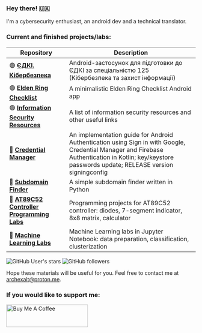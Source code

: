 ### Hey there! 🇺🇦

I'm a cybersecurity enthusiast, an android dev and a technical translator. 

### Current and finished projects/labs:

| Repository | Description |
| --- | --- |
| 🟢 **[ЄДКІ. Кібербезпека](https://github.com/ArchExalt/EDKI.Kiberbezpeka)** | Android-застосунок для підготовки до ЄДКІ за спеціальністю 125 (Кібербезпека та захист інформації)| 
| 🟢 **[Elden Ring Checklist](https://github.com/ArchExalt/EldenRingChecklist)** | A minimalistic Elden Ring Checklist Android app| 
| 🟢 **[Information Security Resources](https://github.com/ArchExalt/InfoSecResources)**|  A list of information security resources and other useful links| 
| 🔴 **[Credential Manager](https://github.com/ArchExalt/CredentialManager)** | An implementation guide for Android Authentication using Sign in with Google, Credential Manager and Firebase Authentication in Kotlin; key/keystore passwords update; RELEASE version signingconfig| 
| 🔴 **[Subdomain Finder](https://github.com/ArchExalt/SubdomainFinder)**|  A simple subdomain finder written in Python | 
| 🔴 **[AT89C52 Controller Programming Labs](https://github.com/ArchExalt/proteus-keil-at89c52-programming)**|  Programming projects for AT89C52 controller: diodes, 7-segment indicator, 8x8 matrix, calculator | 
| 🔴 **[Machine Learning Labs](https://github.com/ArchExalt/machine-learning-jupyter-labs)**|  Machine Learning labs in Jupyter Notebook: data preparation, classification, clusterization | 

![GitHub User's stars](https://img.shields.io/github/stars/ArchExalt) ![GitHub followers](https://img.shields.io/github/followers/ArchExalt)

Hope these materials will be useful for you. Feel free to contact me at archexalt@proton.me.

### If you would like to support me:

<a href="https://www.buymeacoffee.com/archexalt" target="_blank"><img src="https://cdn.buymeacoffee.com/buttons/v2/arial-red.png" alt="Buy Me A Coffee" style="height: 60px !important;width: 217px !important;" ></a>
